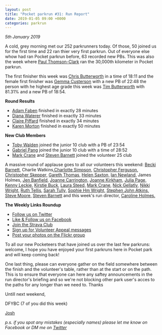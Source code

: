 ```yaml
---
layout: post
title: "Pocket parkrun #31: Run Report"
date: 2019-01-05 09:00 +0000
categories: parkrun
---
```


_5th January 2019_

A cold, grey morning met our 252 parkrunners today. Of those, 50 joined us for the first time and 22 ran thier very first parkrun. Out of everyone else whow had ran Pocket parkrun before, 63 recorded new PBs. This was also the week where [Paul Thomson-Clark](http://www.parkrun.org.uk/pocket/results/latestresults/athletehistory?athleteNumber=2281832) ran the 30,000th kilometer in Pocket parkrun.

The first finisher this week was [Chris Butterworth](http://www.parkrun.org.uk/pocket/results/latestresults/athletehistory?athleteNumber=287219) in a time of 18:11 and the female first finisher was [Gemma Custerson](http://www.parkrun.org.uk/pocket/results/latestresults/athletehistory?athleteNumber=276610) with a new PB of 22:48 the person with he highest age grade this week was [Tim Butterworth](http://www.parkrun.org.uk/pocket/results/latestresults/athletehistory?athleteNumber=627973) with 81.31% and a new PB of 18:54.

**Round Results**

*   [Adam Faben](http://www.parkrun.org.uk/pocket/results/latestresults/athletehistory?athleteNumber=4694551) finished in exactly 28 minutes
*   [Diana Waterer](http://www.parkrun.org.uk/pocket/results/latestresults/athletehistory?athleteNumber=4705941) finished in exactly 33 minutes
*   [Claire Piffard](http://www.parkrun.org.uk/pocket/results/latestresults/athletehistory?athleteNumber=5127543) finished in exactly 34 minutes
*   [Karen Morton](http://www.parkrun.org.uk/pocket/results/latestresults/athletehistory?athleteNumber=4929558) finished in exactly 50 minutes

**New Club Members**

*   [Toby Walden](http://www.parkrun.org.uk/pocket/results/latestresults/athletehistory?athleteNumber=3964079) joined the junior 10 club with a PB of 23:54
*   [Gabriel Pang](http://www.parkrun.org.uk/pocket/results/latestresults/athletehistory?athleteNumber=4669570) joined the junior 10 club with a time of 28:52
*   [Mark Crane](http://www.parkrun.org.uk/results/athleteresultshistory/?athleteNumber=4072444) and [Steven Barnett](http://www.parkrun.org.uk/results/athleteresultshistory/?athleteNumber=4179392) joined the volunteer 25 club

A massive round of applause goes to all our volunteers this weekend: [Becki Barnett,](http://www.parkrun.org.uk/results/athleteresultshistory/?athleteNumber=4161773) Charlie Watkins,[Charlotte Simpson,](http://www.parkrun.org.uk/results/athleteresultshistory/?athleteNumber=2079756) [Christopher Ferguson,](http://www.parkrun.org.uk/results/athleteresultshistory/?athleteNumber=311483) [Christopher Skepper,](http://www.parkrun.org.uk/results/athleteresultshistory/?athleteNumber=3655506) [Gareth Thomas,](http://www.parkrun.org.uk/results/athleteresultshistory/?athleteNumber=408288) [Helen Saxton,](http://www.parkrun.org.uk/results/athleteresultshistory/?athleteNumber=831489) [Ian Newland,](http://www.parkrun.org.uk/results/athleteresultshistory/?athleteNumber=1351941) James Holmes, [Jen Banfield,](http://www.parkrun.org.uk/results/athleteresultshistory/?athleteNumber=313307) [Joanne Carrington,](http://www.parkrun.org.uk/results/athleteresultshistory/?athleteNumber=181580) [Joanne Kirkham,](http://www.parkrun.org.uk/results/athleteresultshistory/?athleteNumber=4936439) [Julia Page,](http://www.parkrun.org.uk/results/athleteresultshistory/?athleteNumber=508834) [Kenny Leckie,](http://www.parkrun.org.uk/results/athleteresultshistory/?athleteNumber=4073128) [Kirstie Buck,](http://www.parkrun.org.uk/results/athleteresultshistory/?athleteNumber=4954643) [Laura Steed,](http://www.parkrun.org.uk/results/athleteresultshistory/?athleteNumber=653409) [Mark Crane,](http://www.parkrun.org.uk/results/athleteresultshistory/?athleteNumber=4072444) [Nick Gellatly,](http://www.parkrun.org.uk/results/athleteresultshistory/?athleteNumber=519807) [Nikki Wright,](http://www.parkrun.org.uk/results/athleteresultshistory/?athleteNumber=4524361) [Ruth Tellis,](http://www.parkrun.org.uk/results/athleteresultshistory/?athleteNumber=4701413) [Sarah Tully,](http://www.parkrun.org.uk/results/athleteresultshistory/?athleteNumber=4909207) [Sophie Hm Wright,](http://www.parkrun.org.uk/results/athleteresultshistory/?athleteNumber=4524393) [Stephen John Atkins,](http://www.parkrun.org.uk/results/athleteresultshistory/?athleteNumber=158778) [Steve Moore,](http://www.parkrun.org.uk/results/athleteresultshistory/?athleteNumber=1771782) [Steven Barnett](http://www.parkrun.org.uk/results/athleteresultshistory/?athleteNumber=4179392) and this week's run director, [Caroline Holmes.](http://www.parkrun.org.uk/results/athleteresultshistory/?athleteNumber=415657)

**The Weekly Links Roundup**

*   [Follow us on Twitter](https://twitter.com/pocketparkrun)
*   [Like & Follow us on Facebook](https://www.facebook.com/pocketparkrun/)
*   [Join the Strava Club](https://www.strava.com/clubs/pocketparkrun)
*   [Sign up for Volunteer Appeal messages](https://www.parkrun.com/runner/opt-ins/?Country=UK)
*   [Post your photos on the Flickr group](https://www.flickr.com/groups/pocket-parkrun/)

To all our new Pocketeers that have joined us over the last few parkruns: welcome, I hope you have enjoyed your first parkruns here in Pocket park and will keep coming back!

One last thing, please can everyone gather on the field somewhere between the finish and the volunteer's table, rather than at the start or on the path. This is to ensure that everyone can here any saftey announcements in the run director's briefing and so we're not blocking other park user's acces to the paths for any longer than we need to. Thanks

Untill next weekend,

DFYBC (7 of you did this week)

[Josh](http://www.parkrun.org.uk/results/athleteresultshistory/?athleteNumber=4196740)

_p.s. if you spot any mistakes (especially names) please let me know on Facebook or DM me on [Twitter](https://twitter.com/_Josh_justJosh)_
